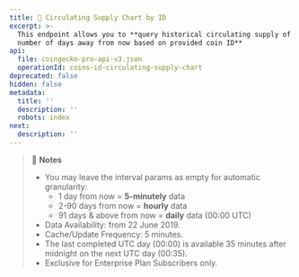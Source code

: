 ```yaml
---
title: 👑 Circulating Supply Chart by ID
excerpt: >-
  This endpoint allows you to **query historical circulating supply of a coin by
  number of days away from now based on provided coin ID**
api:
  file: coingecko-pro-api-v3.json
  operationId: coins-id-circulating-supply-chart
deprecated: false
hidden: false
metadata:
  title: ''
  description: ''
  robots: index
next:
  description: ''
---
```

> 📘 **Notes**
> 
> - You may leave the interval params as empty for automatic granularity:
>   - 1 day from now = **5-minutely** data
>   - 2-90 days from now = **hourly** data
>   - 91 days & above from now = **daily** data (00:00 UTC)
> - Data Availability: from 22 June 2019.
> - Cache/Update Frequency: 5 minutes.
> - The last completed UTC day (00:00) is available 35 minutes after midnight on the next UTC day (00:35).
> - Exclusive for Enterprise Plan Subscribers only.
